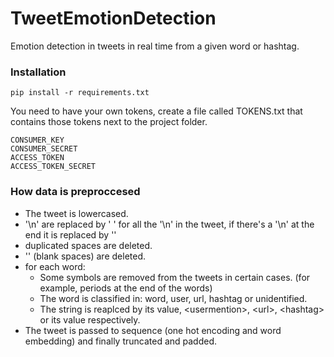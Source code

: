 # TweetEmotionDetection
Emotion detection in tweets in real time from a given word or hashtag.

### Installation
```
pip install -r requirements.txt
```

You need to have your own tokens, create a file called TOKENS.txt that contains those tokens next to the project folder.
```
CONSUMER_KEY
CONSUMER_SECRET
ACCESS_TOKEN
ACCESS_TOKEN_SECRET
```
### How data is preproccesed  
- The tweet is lowercased.  
- '\n' are replaced by ' ' for all the '\n' in the tweet, if there's a '\n' at the end it is replaced by ''
- duplicated spaces are deleted.  
- '' (blank spaces) are deleted.  
- for each word:  
    * Some symbols are removed from the tweets in certain cases. (for example, periods at the end of the words)
    * The word is classified in: word, user, url, hashtag or unidentified.  
    * The string is reaplced by its value, \<usermention>, \<url>, \<hashtag> or its value respectively.  
- The tweet is passed to sequence (one hot encoding and word embedding) and finally truncated and padded.
